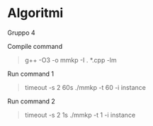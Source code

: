 # Algoritmi
Gruppo 4

Compile command 
> g++ -O3 -o mmkp -I . *.cpp -lm

Run command 1
> timeout -s 2 60s ./mmkp -t 60 -i instance

Run command 2
> timeout -s 2 1s ./mmkp -t 1 -i instance
